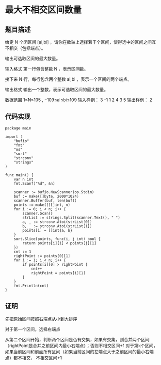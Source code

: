 # 最大不相交区间数量


## 题目描述

给定 N
 个闭区间 [ai,bi]
，请你在数轴上选择若干个区间，使得选中的区间之间互不相交（包括端点）。

输出可选取区间的最大数量。

输入格式
第一行包含整数 N
，表示区间数。

接下来 N
 行，每行包含两个整数 ai,bi
，表示一个区间的两个端点。

输出格式
输出一个整数，表示可选取区间的最大数量。

数据范围
1≤N≤105
,
−109≤ai≤bi≤109
输入样例：
3
-1 1
2 4
3 5
输出样例：
2

## 代码实现

```
package main

import (
	"bufio"
	"fmt"
	"os"
	"sort"
	"strconv"
	"strings"
)

func main() {
	var n int
	fmt.Scanf("%d", &n)

	scanner := bufio.NewScanner(os.Stdin)
	buf := make([]byte, 2000*1024)
	scanner.Buffer(buf, len(buf))
	points := make([][]int, n)
	for i := 0; i < n; i++ {
		scanner.Scan()
		strList := strings.Split(scanner.Text(), " ")
		a, _ := strconv.Atoi(strList[0])
		b, _ := strconv.Atoi(strList[1])
		points[i] = []int{a, b}
	}
	sort.Slice(points, func(i, j int) bool {
		return points[i][1] < points[j][1]
	})
	cnt := 1
	rightPoint := points[0][1]
	for i := 1; i < n; i++ {
		if points[i][0] > rightPoint {
			cnt++
			rightPoint = points[i][1]
		}
	}
	fmt.Println(cnt)
}

```

## 证明
先把原始区间按照右端点从小到大排序

对于第一个区间，选择右端点

从第二个区间开始，判断两个区间是否有交集，如果有交集，则合并两个区间（rightPoint是合并之前区间内最小右端点）；否则不相交区间+1
对于第k个区间，如果当前区间和前面所有区间（如果当前区间的左端点大于之前区间的最小右端点）都不相交，
不相交区间+1
